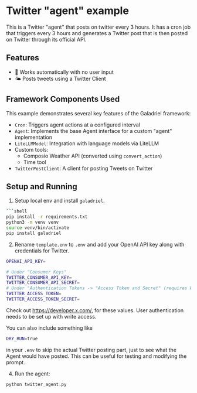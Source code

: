 # Twitter "agent" example

This is a Twitter "agent" that posts on twitter every 3 hours.
It has a cron job that triggers every 3 hours and generates a Twitter post
that is then posted on Twitter through its official API.

## Features

- 🤖 Works automatically with no user input
- 🌤️ Posts tweets using a Twitter Client

## Framework Components Used

This example demonstrates several key features of the Galadriel framework:

- `Cron`: Triggers agent actions at a configured interval
- `Agent`: Implements the base Agent interface for a custom "agent" implementation
- `LiteLLMModel`: Integration with language models via LiteLLM
- Custom tools:
    - Composio Weather API (converted using `convert_action`)
    - Time tool
- `TwitterPostClient`: A client for posting Tweets on Twitter

## Setup and Running

1. Setup local env and install `galadriel`.

```bash
```shell
pip install -r requirements.txt
python3 -m venv venv
source venv/bin/activate
pip install galadriel
```

2. Rename `template.env` to `.env` and add your OpenAI API key
   along with credentials for Twitter.

```bash
OPENAI_API_KEY=

# Under "Consumer Keys"
TWITTER_CONSUMER_API_KEY=
TWITTER_CONSUMER_API_SECRET=
# Under "Authentication Tokens -> "Access Token and Secret" (requires Write permission)
TWITTER_ACCESS_TOKEN=
TWITTER_ACCESS_TOKEN_SECRET=
```

Check out https://developer.x.com/, for these values.
User authentication needs to be set up with write access.


You can also include something like

```bash
DRY_RUN=true
```

in your `.env` to skip the actual Twitter posting part, just to see
what the Agent would have posted. This can be useful for testing and
modifying the prompt.

4. Run the agent:

```bash
python twitter_agent.py
```